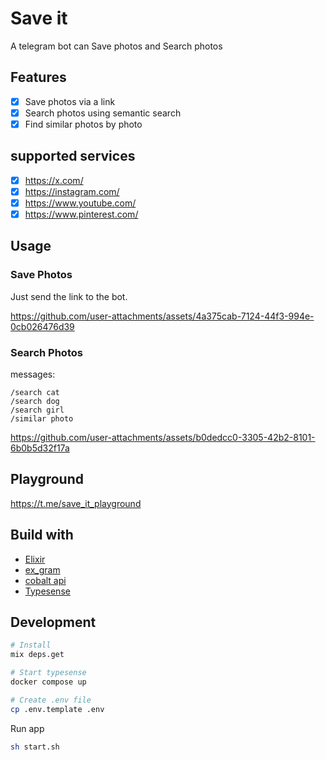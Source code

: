 # Save it

A telegram bot can Save photos and Search photos

## Features

- [x] Save photos via a link
- [x] Search photos using semantic search
- [x] Find similar photos by photo

## supported services

- [x] https://x.com/
- [x] https://instagram.com/
- [x] https://www.youtube.com/
- [x] https://www.pinterest.com/

## Usage

### Save Photos

Just send the link to the bot.

https://github.com/user-attachments/assets/4a375cab-7124-44f3-994e-0cb026476d39

### Search Photos

messages:

```
/search cat
/search dog
/search girl
/similar photo
```

https://github.com/user-attachments/assets/b0dedcc0-3305-42b2-8101-6b0b5d32f17a

## Playground

https://t.me/save_it_playground

## Build with

- [Elixir](https://elixir-lang.org/)
- [ex_gram](https://github.com/rockneurotiko/ex_gram)
- [cobalt api](https://github.com/imputnet/cobalt/blob/current/docs/api.md)
- [Typesense](https://typesense.org/)

## Development

```sh
# Install
mix deps.get
```

```sh
# Start typesense
docker compose up
```

```sh
# Create .env file
cp .env.template .env
```

Run app

```sh
sh start.sh
```
